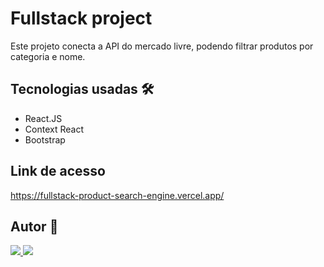 # Fullstack project

Este projeto conecta a API do mercado livre, podendo filtrar produtos por categoria e nome.

## Tecnologias usadas 🛠

- React.JS
- Context React
- Bootstrap

## Link de acesso

https://fullstack-product-search-engine.vercel.app/

## Autor 👥

<a href="https://www.linkedin.com/in/marques-bruno/" target="_blank">
    <img src="https://img.shields.io/badge/linkedin-%230077B5.svg?&style=for-the-badge&logo=linkedin&logoColor=white" />
</a>
<a href="https://github.com/marqsbruno" target="_blank">
    <img src="https://img.shields.io/badge/github-%23121011.svg?style=for-the-badge&logo=github&logoColor=white" />
</a>

